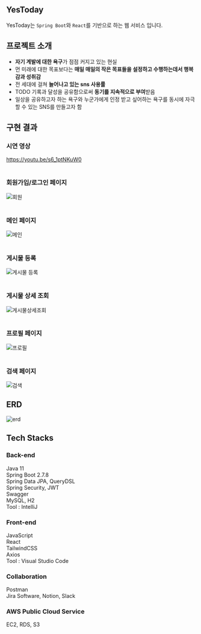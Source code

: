## YesToday
YesToday는 `Spring Boot`와 `React`를 기반으로 하는 웹 서비스 입니다.

## 프로젝트 소개
- **자기 계발에 대한 욕구**가 점점 커지고 있는 현실
- 먼 미래에 대한 목표보다는 **매일 매일의 작은 목표들을 설정하고 수행하는데서 행복감과 성취감**
- 전 세대에 걸쳐 **늘어나고 있는 sns 사용률**
- TODO 기록과 달성을 공유함으로써 **동기를 지속적으로 부여**받음
- 일상을 공유하고자 하는 욕구와 누군가에게 인정 받고 싶어하는 욕구를 동시에 자극할 수 있는 SNS를 만들고자 함

## 구현 결과
### 시연 영상
https://youtu.be/s6_1ptNKuW0
<br/>
<br/>
### 회원가입/로그인 페이지
![회원](https://user-images.githubusercontent.com/85427126/224540728-84acb728-6735-4b78-947a-03d49df7a5dd.PNG)
<br/>
<br/>
### 메인 페이지
![메인](https://user-images.githubusercontent.com/85427126/224540796-9e656b25-c578-4463-8d97-552db6dc2c7d.PNG)
<br/>
<br/>
### 게시물 등록
![게시물 등록](https://user-images.githubusercontent.com/85427126/224540813-4c8e79a6-eb7f-4c8c-96e5-3bdc572e0644.PNG)
<br/>
<br/>
### 게시물 상세 조회
![게시물상세조회](https://user-images.githubusercontent.com/85427126/224540827-8dc1e42f-b125-47f5-9554-a639c73de457.PNG)
<br/>
<br/>
### 프로필 페이지
![프로필](https://user-images.githubusercontent.com/85427126/224540840-0269e6c9-89f9-40c9-bfad-1d53cb7ae77a.PNG)
<br/>
<br/>
### 검색 페이지
![검색](https://user-images.githubusercontent.com/85427126/224540852-7130c622-3c25-48b1-a527-4a957735c063.PNG)
<br/>

## ERD
![erd](https://user-images.githubusercontent.com/85427126/224539888-a51229d5-178d-4395-8817-af74705e40b1.PNG)

## Tech Stacks
### Back-end
Java 11<br/>
Spring Boot 2.7.8<br/>
Spring Data JPA, QueryDSL<br/>
Spring Security, JWT<br/>
Swagger<br/>
MySQL, H2<br/>
Tool : IntelliJ<br/>

### Front-end
JavaScript<br/>
React<br/>
TailwindCSS<br/>
Axios<br/>
Tool : Visual Studio Code<br/>

### Collaboration
Postman<br/>
Jira Software, Notion, Slack<br/>

### AWS Public Cloud Service
EC2, RDS, S3<br/>

